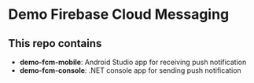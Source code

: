 # Demo Firebase Cloud Messaging

## This repo contains

- **demo-fcm-mobile**: Android Studio app for receiving push notification
- **demo-fcm-console**: .NET console app for sending push notification
